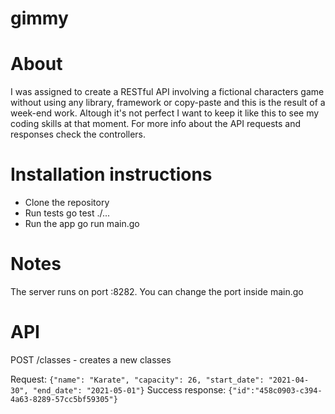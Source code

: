 # gimmy
# About

I was assigned to create a RESTful API involving a fictional characters game without using any library, framework or copy-paste and this is the result of a week-end work.
Altough it's not perfect I want to keep it like this to see my coding skills at that moment. For more info about the API requests and responses check the controllers.

# Installation instructions

* Clone the repository
* Run tests go test ./...
* Run the app go run main.go

# Notes

The server runs on port :8282. You can change the port inside main.go

# API 

POST /classes - creates a new classes

Request:
``
{"name": "Karate", "capacity": 26, "start_date": "2021-04-30", "end_date": "2021-05-01"}
``
Success response:
``
{"id":"458c0903-c394-4a63-8289-57cc5bf59305"}
``
